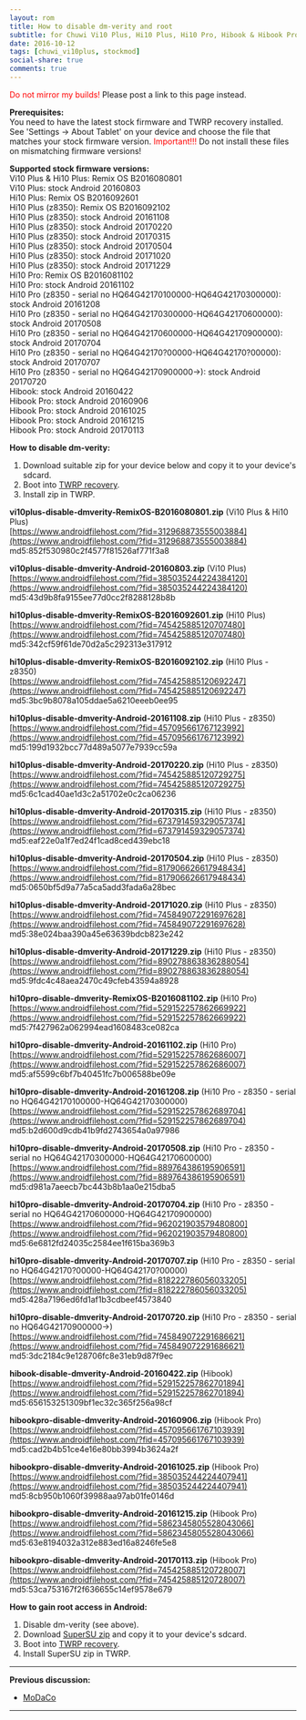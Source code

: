 ```yaml
---
layout: rom
title: How to disable dm-verity and root
subtitle: for Chuwi Vi10 Plus, Hi10 Plus, Hi10 Pro, Hibook & Hibook Pro
date: 2016-10-12
tags: [chuwi_vi10plus, stockmod]
social-share: true
comments: true
---
```


<span style="color:#FF0000;">Do not mirror my builds!</span> Please post a link to this page instead.

**Prerequisites:**  
You need to have the latest stock firmware and TWRP recovery installed. See 'Settings -> About Tablet' on your device and choose the file that matches your stock firmware version. <span style="color:#FF0000;">Important!!!</span> Do not install these files on mismatching firmware versions!

**Supported stock firmware versions:**  
Vi10 Plus & Hi10 Plus: Remix OS B2016080801  
Vi10 Plus: stock Android 20160803  
Hi10 Plus: Remix OS B2016092601  
Hi10 Plus (z8350): Remix OS B2016092102  
Hi10 Plus (z8350): stock Android 20161108  
Hi10 Plus (z8350): stock Android 20170220  
Hi10 Plus (z8350): stock Android 20170315  
Hi10 Plus (z8350): stock Android 20170504  
Hi10 Plus (z8350): stock Android 20171020  
Hi10 Plus (z8350): stock Android 20171229  
Hi10 Pro: Remix OS B2016081102  
Hi10 Pro: stock Android 20161102  
Hi10 Pro (z8350 - serial no HQ64G42170100000-HQ64G42170300000): stock Android 20161208  
Hi10 Pro (z8350 - serial no HQ64G42170300000-HQ64G42170600000): stock Android 20170508  
Hi10 Pro (z8350 - serial no HQ64G42170600000-HQ64G42170900000): stock Android 20170704  
Hi10 Pro (z8350 - serial no HQ64G42170?00000-HQ64G42170?00000): stock Android 20170707  
Hi10 Pro (z8350 - serial no HQ64G42170900000->): stock Android 20170720  
Hibook: stock Android 20160422  
Hibook Pro: stock Android 20160906  
Hibook Pro: stock Android 20161025  
Hibook Pro: stock Android 20161215  
Hibook Pro: stock Android 20170113  

**How to disable dm-verity:**

1. Download suitable zip for your device below and copy it to your device's sdcard.
2. Boot into [TWRP recovery](/devices/chuwi_vi10plus/TWRP).
3. Install zip in TWRP.

**vi10plus-disable-dmverity-RemixOS-B2016080801.zip** (Vi10 Plus & Hi10 Plus)  
[https://www.androidfilehost.com/?fid=312968873555003884](https://www.androidfilehost.com/?fid=312968873555003884)  
md5:852f530980c2f4577f81526af771f3a8

**vi10plus-disable-dmverity-Android-20160803.zip** (Vi10 Plus)  
[https://www.androidfilehost.com/?fid=385035244224384120](https://www.androidfilehost.com/?fid=385035244224384120)  
md5:43d9b8fa9155ee77d0cc2f8288128b8b

**hi10plus-disable-dmverity-RemixOS-B2016092601.zip** (Hi10 Plus)  
[https://www.androidfilehost.com/?fid=745425885120707480](https://www.androidfilehost.com/?fid=745425885120707480)  
md5:342cf59f61de70d2a5c292313e317912

**hi10plus-disable-dmverity-RemixOS-B2016092102.zip** (Hi10 Plus - z8350)  
[https://www.androidfilehost.com/?fid=745425885120692247](https://www.androidfilehost.com/?fid=745425885120692247)  
md5:3bc9b8078a105ddae5a6210eeeb0ee95

**hi10plus-disable-dmverity-Android-20161108.zip** (Hi10 Plus - z8350)  
[https://www.androidfilehost.com/?fid=457095661767123992](https://www.androidfilehost.com/?fid=457095661767123992)  
md5:199d1932bcc77d489a5077e7939cc59a

**hi10plus-disable-dmverity-Android-20170220.zip** (Hi10 Plus - z8350)  
[https://www.androidfilehost.com/?fid=745425885120729275](https://www.androidfilehost.com/?fid=745425885120729275)  
md5:6c1cad40ae1d3c2a51702e0c2ca06236

**hi10plus-disable-dmverity-Android-20170315.zip** (Hi10 Plus - z8350)  
[https://www.androidfilehost.com/?fid=673791459329057374](https://www.androidfilehost.com/?fid=673791459329057374)  
md5:eaf22e0a1f7ed24f1cad8ced439ebc18

**hi10plus-disable-dmverity-Android-20170504.zip** (Hi10 Plus - z8350)  
[https://www.androidfilehost.com/?fid=817906626617948434](https://www.androidfilehost.com/?fid=817906626617948434)  
md5:0650bf5d9a77a5ca5add3fada6a28bec

**hi10plus-disable-dmverity-Android-20171020.zip** (Hi10 Plus - z8350)  
[https://www.androidfilehost.com/?fid=745849072291697628](https://www.androidfilehost.com/?fid=745849072291697628)  
md5:38e024baa390a45e63639bdcb823e242

**hi10plus-disable-dmverity-Android-20171229.zip** (Hi10 Plus - z8350)  
[https://www.androidfilehost.com/?fid=890278863836288054](https://www.androidfilehost.com/?fid=890278863836288054)  
md5:9fdc4c48aea2470c49cfeb43594a8928

**hi10pro-disable-dmverity-RemixOS-B2016081102.zip** (Hi10 Pro)  
[https://www.androidfilehost.com/?fid=529152257862669922](https://www.androidfilehost.com/?fid=529152257862669922)  
md5:7f427962a062994ead1608483ce082ca

**hi10pro-disable-dmverity-Android-20161102.zip** (Hi10 Pro)  
[https://www.androidfilehost.com/?fid=529152257862686007](https://www.androidfilehost.com/?fid=529152257862686007)  
md5:af5599c6bf7b40451fc7b006588be09e

**hi10pro-disable-dmverity-Android-20161208.zip** (Hi10 Pro - z8350 - serial no HQ64G42170100000-HQ64G42170300000)  
[https://www.androidfilehost.com/?fid=529152257862689704](https://www.androidfilehost.com/?fid=529152257862689704)  
md5:b2d600d9cdb41b9fd2743654a0a97986

**hi10pro-disable-dmverity-Android-20170508.zip** (Hi10 Pro - z8350 - serial no HQ64G42170300000-HQ64G42170600000)  
[https://www.androidfilehost.com/?fid=889764386195906591](https://www.androidfilehost.com/?fid=889764386195906591)  
md5:d981a7aeecb7bc443b8b1aa0e215dba5

**hi10pro-disable-dmverity-Android-20170704.zip** (Hi10 Pro - z8350 - serial no HQ64G42170600000-HQ64G42170900000)  
[https://www.androidfilehost.com/?fid=962021903579480800](https://www.androidfilehost.com/?fid=962021903579480800)  
md5:6e6812fd24035c2584ee1f615ba369b3

**hi10pro-disable-dmverity-Android-20170707.zip** (Hi10 Pro - z8350 - serial no HQ64G42170?00000-HQ64G42170?00000)  
[https://www.androidfilehost.com/?fid=818222786056033205](https://www.androidfilehost.com/?fid=818222786056033205)  
md5:428a7196ed6fd1af1b3cdbeef4573840

**hi10pro-disable-dmverity-Android-20170720.zip** (Hi10 Pro - z8350 - serial no HQ64G42170900000->)  
[https://www.androidfilehost.com/?fid=745849072291686621](https://www.androidfilehost.com/?fid=745849072291686621)  
md5:3dc2184c9e128706fc8e31eb9d87f9ec

**hibook-disable-dmverity-Android-20160422.zip** (Hibook)  
[https://www.androidfilehost.com/?fid=529152257862701894](https://www.androidfilehost.com/?fid=529152257862701894)  
md5:656153251309bf1ec32c365f256a98cf

**hibookpro-disable-dmverity-Android-20160906.zip** (Hibook Pro)  
[https://www.androidfilehost.com/?fid=457095661767103939](https://www.androidfilehost.com/?fid=457095661767103939)  
md5:cad2b4b51ce4e16e80bb3994b3624a2f

**hibookpro-disable-dmverity-Android-20161025.zip** (Hibook Pro)  
[https://www.androidfilehost.com/?fid=385035244224407941](https://www.androidfilehost.com/?fid=385035244224407941)  
md5:8cb950b1060f39988aa97ab01fe0146d

**hibookpro-disable-dmverity-Android-20161215.zip** (Hibook Pro)  
[https://www.androidfilehost.com/?fid=5862345805528043066](https://www.androidfilehost.com/?fid=5862345805528043066)  
md5:63e8194032a312e883ed16a8246fe5e8

**hibookpro-disable-dmverity-Android-20170113.zip** (Hibook Pro)  
[https://www.androidfilehost.com/?fid=745425885120728007](https://www.androidfilehost.com/?fid=745425885120728007)  
md5:53ca753167f2f636655c14ef9578e679

**How to gain root access in Android:**

1. Disable dm-verity (see above).
2. Download [SuperSU zip](http://download.chainfire.eu/supersu-stable) and copy it to your device's sdcard.
3. Boot into [TWRP recovery](/devices/chuwi_vi10plus/TWRP).
4. Install SuperSU zip in TWRP.

----

**Previous discussion:**

- [MoDaCo](http://www.modaco.com/forums/topic/377884-howto-disable-dm-verity-and-root/)

----

